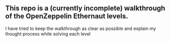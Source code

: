 ## This repo is a (currently incomplete) walkthrough of the OpenZeppelin Ethernaut levels.

I have tried to keep the walkthrough as clear as possible and explain my thought process while solving each level
